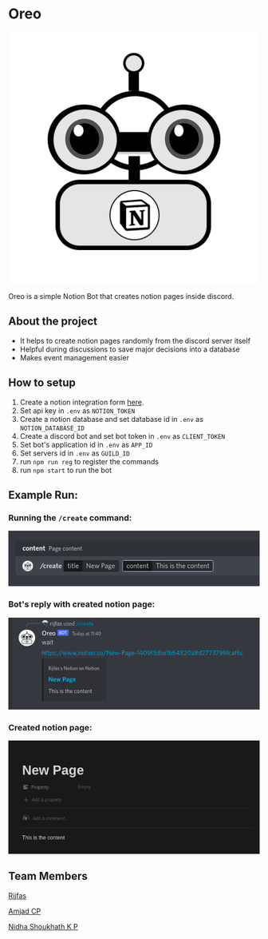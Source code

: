 # Oreo

![logo](previews/logo.png)

Oreo is a simple Notion Bot that creates notion pages inside discord.

## About the project

- It helps to create notion pages randomly from the discord server itself
- Helpful during discussions to save major decisions into a database
- Makes event management easier

## How to setup

1. Create a notion integration form [here](https://www.notion.so/my-integrations).
2. Set api key in `.env` as `NOTION_TOKEN`
3. Create a notion database and set database id in `.env` as `NOTION_DATABASE_ID`
4. Create a discord bot and set bot token in `.env` as `CLIENT_TOKEN`
5. Set bot's application id in `.env` as `APP_ID`
6. Set servers id in `.env` as `GUILD_ID`
7. run `npm run reg` to register the commands
8. run `npm start` to run the bot

## Example Run:

### Running the `/create` command:

![1](previews/1.png)

### Bot's reply with created notion page:

![2](previews/2.png)

### Created notion page:

![2](previews/3.png)

## Team Members

[Rijfas](https://github.com/rijfas)

[Amjad CP](https://github.com/amjadcp)

[Nidha Shoukhath K P](https://github.com/nidhashoukhath)
